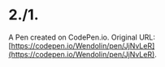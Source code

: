 # 2./1.

A Pen created on CodePen.io. Original URL: [https://codepen.io/Wendolin/pen/JjNvLeR](https://codepen.io/Wendolin/pen/JjNvLeR).


